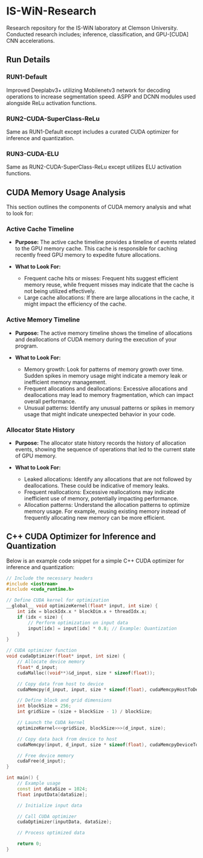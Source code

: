 # IS-WiN-Research
Research repository for the IS-WiN laboratory at Clemson University. Conducted research includes; inference, classification, and GPU-[CUDA] CNN accelerations.


## Run Details

### RUN1-Default

Improved Deeplabv3+ utilizing Mobilenetv3 network for decoding operations to increase segmentation speed. ASPP and DCNN modules used alongside ReLu activation functions.

### RUN2-CUDA-SuperClass-ReLu

Same as RUN1-Default except includes a curated CUDA optimizer for inference and quantization.

### RUN3-CUDA-ELU

Same as RUN2-CUDA-SuperClass-ReLu except utilizes ELU activation functions.

## CUDA Memory Usage Analysis

This section outlines the components of CUDA memory analysis and what to look for:

### Active Cache Timeline

- **Purpose:** The active cache timeline provides a timeline of events related to the GPU memory cache. This cache is responsible for caching recently freed GPU memory to expedite future allocations.
  
- **What to Look For:**
  - Frequent cache hits or misses: Frequent hits suggest efficient memory reuse, while frequent misses may indicate that the cache is not being utilized effectively.
  - Large cache allocations: If there are large allocations in the cache, it might impact the efficiency of the cache.

### Active Memory Timeline

- **Purpose:** The active memory timeline shows the timeline of allocations and deallocations of CUDA memory during the execution of your program.
  
- **What to Look For:**
  - Memory growth: Look for patterns of memory growth over time. Sudden spikes in memory usage might indicate a memory leak or inefficient memory management.
  - Frequent allocations and deallocations: Excessive allocations and deallocations may lead to memory fragmentation, which can impact overall performance.
  - Unusual patterns: Identify any unusual patterns or spikes in memory usage that might indicate unexpected behavior in your code.

### Allocator State History

- **Purpose:** The allocator state history records the history of allocation events, showing the sequence of operations that led to the current state of GPU memory.
  
- **What to Look For:**
  - Leaked allocations: Identify any allocations that are not followed by deallocations. These could be indicative of memory leaks.
  - Frequent reallocations: Excessive reallocations may indicate inefficient use of memory, potentially impacting performance.
  - Allocation patterns: Understand the allocation patterns to optimize memory usage. For example, reusing existing memory instead of frequently allocating new memory can be more efficient.

## C++ CUDA Optimizer for Inference and Quantization

Below is an example code snippet for a simple C++ CUDA optimizer for inference and quantization:

```cpp
// Include the necessary headers
#include <iostream>
#include <cuda_runtime.h>

// Define CUDA kernel for optimization
__global__ void optimizeKernel(float* input, int size) {
    int idx = blockIdx.x * blockDim.x + threadIdx.x;
    if (idx < size) {
        // Perform optimization on input data
        input[idx] = input[idx] * 0.8; // Example: Quantization
    }
}

// CUDA optimizer function
void cudaOptimizer(float* input, int size) {
    // Allocate device memory
    float* d_input;
    cudaMalloc((void**)&d_input, size * sizeof(float));

    // Copy data from host to device
    cudaMemcpy(d_input, input, size * sizeof(float), cudaMemcpyHostToDevice);

    // Define block and grid dimensions
    int blockSize = 256;
    int gridSize = (size + blockSize - 1) / blockSize;

    // Launch the CUDA kernel
    optimizeKernel<<<gridSize, blockSize>>>(d_input, size);

    // Copy data back from device to host
    cudaMemcpy(input, d_input, size * sizeof(float), cudaMemcpyDeviceToHost);

    // Free device memory
    cudaFree(d_input);
}

int main() {
    // Example usage
    const int dataSize = 1024;
    float inputData[dataSize];

    // Initialize input data

    // Call CUDA optimizer
    cudaOptimizer(inputData, dataSize);

    // Process optimized data

    return 0;
}
